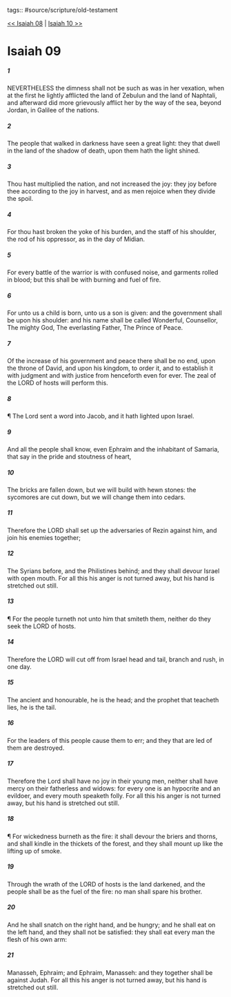 tags:: #source/scripture/old-testament

[<< Isaiah 08](old-testament/23_Isaiah/Isaiah_08.md) | [Isaiah 10 >>](old-testament/23_Isaiah/Isaiah_10.md)

# Isaiah 09

##### 1

NEVERTHELESS the dimness shall not be such as was in her vexation, when at the first he lightly afflicted the land of Zebulun and the land of Naphtali, and afterward did more grievously afflict her by the way of the sea, beyond Jordan, in Galilee of the nations.

##### 2

The people that walked in darkness have seen a great light: they that dwell in the land of the shadow of death, upon them hath the light shined.

##### 3

Thou hast multiplied the nation, and not increased the joy: they joy before thee according to the joy in harvest, and as men rejoice when they divide the spoil.

##### 4

For thou hast broken the yoke of his burden, and the staff of his shoulder, the rod of his oppressor, as in the day of Midian.

##### 5

For every battle of the warrior is with confused noise, and garments rolled in blood; but this shall be with burning and fuel of fire.

##### 6

For unto us a child is born, unto us a son is given: and the government shall be upon his shoulder: and his name shall be called Wonderful, Counsellor, The mighty God, The everlasting Father, The Prince of Peace.

##### 7

Of the increase of his government and peace there shall be no end, upon the throne of David, and upon his kingdom, to order it, and to establish it with judgment and with justice from henceforth even for ever. The zeal of the LORD of hosts will perform this.

##### 8

¶ The Lord sent a word into Jacob, and it hath lighted upon Israel.

##### 9

And all the people shall know, even Ephraim and the inhabitant of Samaria, that say in the pride and stoutness of heart,

##### 10

The bricks are fallen down, but we will build with hewn stones: the sycomores are cut down, but we will change them into cedars.

##### 11

Therefore the LORD shall set up the adversaries of Rezin against him, and join his enemies together;

##### 12

The Syrians before, and the Philistines behind; and they shall devour Israel with open mouth. For all this his anger is not turned away, but his hand is stretched out still.

##### 13

¶ For the people turneth not unto him that smiteth them, neither do they seek the LORD of hosts.

##### 14

Therefore the LORD will cut off from Israel head and tail, branch and rush, in one day.

##### 15

The ancient and honourable, he is the head; and the prophet that teacheth lies, he is the tail.

##### 16

For the leaders of this people cause them to err; and they that are led of them are destroyed.

##### 17

Therefore the Lord shall have no joy in their young men, neither shall have mercy on their fatherless and widows: for every one is an hypocrite and an evildoer, and every mouth speaketh folly. For all this his anger is not turned away, but his hand is stretched out still.

##### 18

¶ For wickedness burneth as the fire: it shall devour the briers and thorns, and shall kindle in the thickets of the forest, and they shall mount up like the lifting up of smoke.

##### 19

Through the wrath of the LORD of hosts is the land darkened, and the people shall be as the fuel of the fire: no man shall spare his brother.

##### 20

And he shall snatch on the right hand, and be hungry; and he shall eat on the left hand, and they shall not be satisfied: they shall eat every man the flesh of his own arm:

##### 21

Manasseh, Ephraim; and Ephraim, Manasseh: and they together shall be against Judah. For all this his anger is not turned away, but his hand is stretched out still.
